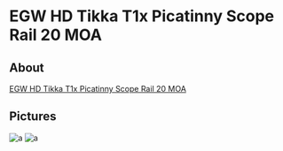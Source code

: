 # EGW HD Tikka T1x Picatinny Scope Rail 20 MOA

## About

[EGW HD Tikka T1x Picatinny Scope Rail 20 MOA](https://www.egwguns.com/hd-tikka-t1x-picatinny-rail-20-moa)

## Pictures

![a](https://github.com/CumpsD/second-brain/raw/main/assets/shooting/egw/80522-rail.jpg "a")
![a](https://github.com/CumpsD/second-brain/raw/main/assets/shooting/egw/egw-mounted.jpg "a")
